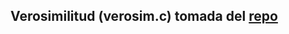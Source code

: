 ## Verosimilitud (verosim.c) tomada del [repo](https://github.com/limix/liknorm/blob/master/src/liknorm.c)
